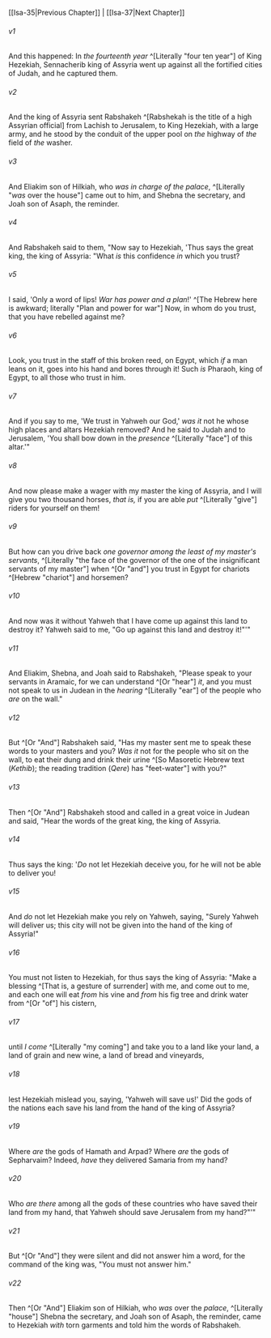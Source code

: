 ﻿---
aliases:
  - Isaiah 36
---

[[Isa-35|Previous Chapter]] | [[Isa-37|Next Chapter]]

###### v1
And this happened: In _the fourteenth year_ ^[Literally "four ten year"] of King Hezekiah, Sennacherib king of Assyria went up against all the fortified cities of Judah, and he captured them.

###### v2
And the king of Assyria sent Rabshakeh ^[Rabshekah is the title of a high Assyrian official] from Lachish to Jerusalem, to King Hezekiah, with a large army, and he stood by the conduit of the upper pool on _the_ highway of _the_ field of _the_ washer.

###### v3
And Eliakim son of Hilkiah, who _was in charge of the palace_, ^[Literally "_was_ over the house"] came out to him, and Shebna the secretary, and Joah son of Asaph, the reminder.

###### v4
And Rabshakeh said to them, "Now say to Hezekiah, 'Thus says the great king, the king of Assyria: "What _is_ this confidence _in_ which you trust?

###### v5
I said, 'Only a word of lips! _War has power and a plan_!' ^[The Hebrew here is awkward; literally "Plan and power for war"] Now, in whom do you trust, that you have rebelled against me?

###### v6
Look, you trust in the staff of this broken reed, on Egypt, which _if_ a man leans on it, goes into his hand and bores through it! Such _is_ Pharaoh, king of Egypt, to all those who trust in him.

###### v7
And if you say to me, 'We trust in Yahweh our God,' _was it_ not he whose high places and altars Hezekiah removed? And he said to Judah and to Jerusalem, 'You shall bow down in the _presence_ ^[Literally "face"] of this altar.'"

###### v8
And now please make a wager with my master the king of Assyria, and I will give you two thousand horses, _that is,_ if you are able _put_ ^[Literally "give"] riders for yourself on them!

###### v9
But how can you drive back _one governor among the least of my master's servants_, ^[Literally "the face of the governor of the one of the insignificant servants of my master"] when ^[Or "and"] you trust in Egypt for chariots ^[Hebrew "chariot"] and horsemen?

###### v10
And now was it without Yahweh that I have come up against this land to destroy it? Yahweh said to me, "Go up against this land and destroy it!"'"

###### v11
And Eliakim, Shebna, and Joah said to Rabshakeh, "Please speak to your servants in Aramaic, for we can understand ^[Or "hear"] _it_, and you must not speak to us in Judean in the _hearing_ ^[Literally "ear"] of the people who _are_ on the wall."

###### v12
But ^[Or "And"] Rabshakeh said, "Has my master sent me to speak these words to your masters and you? _Was it_ not for the people who sit on the wall, to eat their dung and drink their urine ^[So Masoretic Hebrew text (_Kethib_); the reading tradition (_Qere_) has "feet-water"] with you?"

###### v13
Then ^[Or "And"] Rabshakeh stood and called in a great voice in Judean and said, "Hear the words of the great king, the king of Assyria.

###### v14
Thus says the king: '_Do_ not let Hezekiah deceive you, for he will not be able to deliver you!

###### v15
And _do_ not let Hezekiah make you rely on Yahweh, saying, "Surely Yahweh will deliver us; this city will not be given into the hand of the king of Assyria!"

###### v16
You must not listen to Hezekiah, for thus says the king of Assyria: "Make a blessing ^[That is, a gesture of surrender] with me, and come out to me, and each one will eat _from_ his vine and _from_ his fig tree and drink water from ^[Or "of"] his cistern,

###### v17
until _I come_ ^[Literally "my coming"] and take you to a land like your land, a land of grain and new wine, a land of bread and vineyards,

###### v18
lest Hezekiah mislead you, saying, 'Yahweh will save us!' Did the gods of the nations each save his land from the hand of the king of Assyria?

###### v19
Where _are_ the gods of Hamath and Arpad? Where _are_ the gods of Sepharvaim? Indeed, _have_ they delivered Samaria from my hand?

###### v20
Who _are there_ among all the gods of these countries who have saved their land from my hand, that Yahweh should save Jerusalem from my hand?"'"

###### v21
But ^[Or "And"] they were silent and did not answer him a word, for the command of the king was, "You must not answer him."

###### v22
Then ^[Or "And"] Eliakim son of Hilkiah, who _was_ over the _palace_, ^[Literally "house"] Shebna the secretary, and Joah son of Asaph, the reminder, came to Hezekiah _with_ torn garments and told him the words of Rabshakeh.